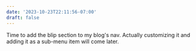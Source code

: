 ```yaml
---
date: '2023-10-23T22:11:56-07:00'
draft: false
---
```

Time to add the blip section to my blog's nav. Actually customizing it and adding it as a sub-menu item will come later.
